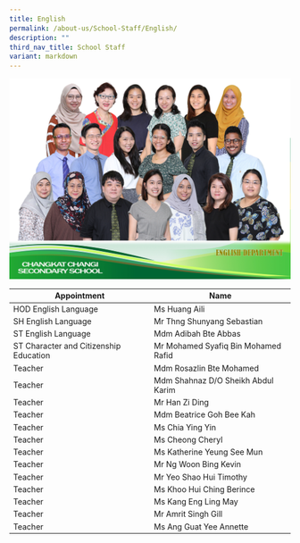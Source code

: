 ```yaml
---
title: English
permalink: /about-us/School-Staff/English/
description: ""
third_nav_title: School Staff
variant: markdown
---
```

![](/images/Dept%20Photo/English_Dept.jpg)

| Appointment | Name | 
| -------- | -------- | 
| HOD English Language   | Ms Huang Aili   | 
| SH English Language     | Mr Thng Shunyang Sebastian    |  
| ST  English Language    | Mdm  Adibah Bte Abbas    | 
| ST Character and Citizenship Education     | Mr Mohamed Syafiq Bin Mohamed Rafid     | 
| Teacher     | Mdm Rosazlin  Bte Mohamed     | 
| Teacher     | Mdm Shahnaz D/O Sheikh Abdul Karim    | 
| Teacher     | Mr Han Zi Ding    |
| Teacher     | Mdm Beatrice Goh Bee Kah    |
| Teacher     | Ms Chia Ying Yin    |
| Teacher     | Ms Cheong Cheryl    |
| Teacher     | Ms Katherine Yeung See Mun    |
| Teacher     | Mr Ng Woon Bing Kevin    |
| Teacher     | Mr Yeo Shao Hui Timothy    |
| Teacher     | Ms Khoo Hui Ching Berince    |
| Teacher     | Ms Kang Eng Ling May    |
| Teacher     | Mr Amrit Singh Gill    |
| Teacher     | Ms Ang Guat Yee Annette    |